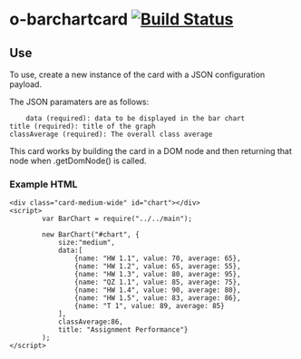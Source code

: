 # o-barchartcard [![Build Status](https://travis-ci.org/Pearson-Higher-Ed/o-barchart-card.svg)](https://travis-ci.org/Pearson-Higher-Ed/o-barchart-card)

## Use

To use, create a new instance of the card with a JSON configuration payload.

The JSON paramaters are as follows:

	 	data (required): data to be displayed in the bar chart
    title (required): title of the graph
    classAverage (required): The overall class average

This card works by building the card in a DOM node and then returning that node when .getDomNode() is called.

### Example HTML
	<div class="card-medium-wide" id="chart"></div>
	<script>
			var BarChart = require("../../main");

			new BarChart("#chart", {
				size:"medium",
				data:[
					{name: "HW 1.1", value: 70, average: 65},
					{name: "HW 1.2", value: 65, average: 55},
					{name: "HW 1.3", value: 80, average: 95},
					{name: "QZ 1.1", value: 85, average: 75},
					{name: "HW 1.4", value: 90, average: 80},
					{name: "HW 1.5", value: 83, average: 86},
					{name: "T 1", value: 89, average: 85}
				],
				classAverage:86,
				title: "Assignment Performance"}
			);
	</script>
